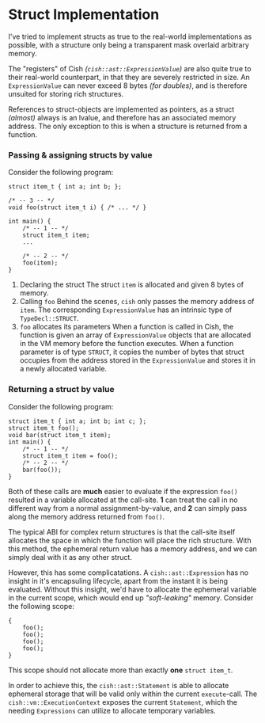 # Struct Implementation

I've tried to implement structs as true to the real-world implementations as
possible, with a structure only being a transparent mask overlaid arbitrary
memory.

The "registers" of Cish _(`cish::ast::ExpressionValue`)_ are also quite true to
their real-world counterpart, in that they are severely restricted in size. An
`ExpressionValue` can never exceed 8 bytes _(for doubles)_, and is therefore
unsuited for storing rich structures.

References to struct-objects are implemented as pointers, as a struct
_(almost)_ always is an lvalue, and therefore has an associated memory address.
The only exception to this is when a structure is returned from a function.


### Passing & assigning structs by value

Consider the following program:

    struct item_t { int a; int b; };

    /* -- 3 -- */
    void foo(struct item_t i) { /* ... */ }

    int main() {
        /* -- 1 -- */
        struct item_t item;
        ...

        /* -- 2 -- */
        foo(item);
    }

1. Declaring the struct
   The struct `item` is allocated and given 8 bytes of memory.
2. Calling `foo`
   Behind the scenes, `cish` only passes the memory address of `item`. The
   corresponding `ExpressionValue` has an intrinsic type of `TypeDecl::STRUCT`.
3. `foo` allocates its parameters
   When a function is called in Cish, the function is given an array of
   `ExpressionValue` objects that are allocated in the VM memory before the
   function executes. When a function parameter is of type `STRUCT`, it copies
   the number of bytes that struct occupies from the address stored in the
   `ExpressionValue` and stores it in a newly allocated variable.


### Returning a struct by value

Consider the following program:

    struct item_t { int a; int b; int c; };
    struct item_t foo();
    void bar(struct item_t item);
    int main() {
        /* -- 1 -- */
        struct item_t item = foo();
        /* -- 2 -- */
        bar(foo());
    }

Both of these calls are **much** easier to evaluate if the expression `foo()`
resulted in a variable allocated at the call-site. **1** can treat the call in
no different way from a normal assignment-by-value, and **2** can simply pass
along the memory address returned from `foo()`.

The typical ABI for complex return structures is that the call-site itself
allocates the space in which the function will place the rich structure. With
this method, the ephemeral return value has a memory address, and we can simply
deal with it as any other struct.

However, this has some complicatations. A `cish::ast::Expression` has no
insight in it's encapsuling lifecycle, apart from the instant it is being
evaluated. Without this insight, we'd have to allocate the ephemeral variable
in the current scope, which would end up *"soft-leaking"* memory. Consider
the following scope:

    {
        foo();
        foo();
        foo();
        foo();
    }

This scope should not allocate more than exactly **one** `struct item_t`.

In order to achieve this, the `cish::ast::Statement` is able to allocate
ephemeral storage that will be valid only within the current `execute`-call.
The `cish::vm::ExecutionContext` exposes the current `Statement`, which the
needing `Expressions` can utilize to allocate temporary variables.

